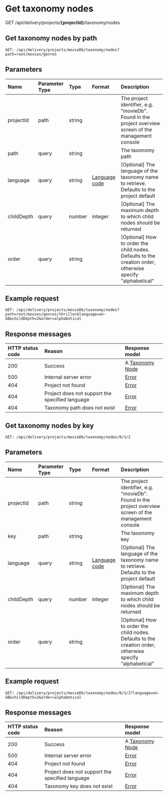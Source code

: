 # Get taxonomy nodes

<span class="label label--get">GET</span> /api/delivery/projects/**{projectId}**/taxonomy/nodes

## Get taxonomy nodes by path

```http
GET: /api/delivery/projects/movieDb/taxonomy/nodes?path=root/movies/genres
```

## Parameters

| Name | Parameter Type | Type | Format | Description |
| :------- | :--------- |  :--- | :----- | :--------- |
| projectId | path | string | | The project identifier, e.g. "movieDb". Found in the project overview screen of the management console |
| path | query | string |  | The taxonomy path |
| language | query | string | [Language code](/localization.md) | [Optional] The language of the taxonomy name to retrieve. Defaults to the project default |
| childDepth | query | number | integer | [Optional] The maximum depth to which child nodes should be returned |
| order | query |  string | | [Optional] How to order the child nodes. Defaults to the creation order, otherwise specify "alphabetical" |

## Example request

```http
GET: /api/delivery/projects/movieDb/taxonomy/nodes?path=root/movies/genres/thriller&language=en-GB&childDepth=2&order=alphabetical
```

## Response messages

| HTTP status code | Reason | Response model |
|:-|:-|:-|
| 200 | Success | A [Taxonomy Node](/model/taxonomy-node.md) |
| 500 | Internal server error | [Error](/key-concepts/errors.md) |
| 404 | Project not found | [Error](/key-concepts/errors.md) |
| 404 | Project does not support the specified language | [Error](/key-concepts/errors.md) |
| 404 | Taxonomy path does not exist | [Error](/key-concepts/errors.md) |


## Get taxonomy nodes by key

```http
GET: /api/delivery/projects/movieDb/taxonomy/nodes/0/1/2
```

## Parameters

| Name | Parameter Type | Type | Format | Description |
| :------- | :-------|  :--- | :----- | :------------ |
| projectId | path | string | | The project identifier, e.g. "movieDb". Found in the project overview screen of the management console |
| key | path | string |  | The taxonomy key |
| language | query | string | [Language code](/localization.md) | [Optional] The language of the taxonomy name to retrieve. Defaults to the project default |
| childDepth | query | number | integer | [Optional] The maximum depth to which child nodes should be returned |
| order | query |  string | | [Optional] How to order the child nodes. Defaults to the creation order, otherwise specify "alphabetical" |


## Example request

```http
GET: /api/delivery/projects/movieDb/taxonomy/nodes/0/1/2?language=en-GB&childDepth=2&order=alphabetical
```

## Response messages

| HTTP status code | Reason | Response model |
|:-|:-|:-|
| 200 | Success | A [Taxonomy Node](/model/taxonomy-node.md) |
| 500 | Internal server error | [Error](/key-concepts/errors.md) |
| 404 | Project not found | [Error](/key-concepts/errors.md) |
| 404 | Project does not support the specified language | [Error](/key-concepts/errors.md) |
| 404 | Taxonomy key does not exist | [Error](/key-concepts/errors.md) |
